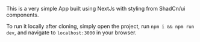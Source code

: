This is a very simple App built using NextJs with styling from ShadCn/ui components.

To run it locally after cloning, simply open the project, run `npm i && npm run dev`, and navigate to `localhost:3000` in your browser.
